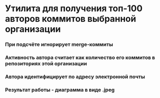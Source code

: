 # Утилита для получения топ-100 авторов коммитов выбранной организации
### При подсчёте игнорирует merge-коммиты
### Активность автора считает как количество его коммитов в репозиториях этой организации
### Автора идентифицирует по адресу электронной почты
### Результат работы - диаграмма в виде .jpeg
